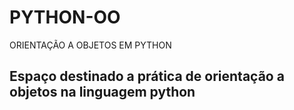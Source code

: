 # PYTHON-OO
ORIENTAÇÃO A OBJETOS EM PYTHON 
## Espaço destinado a prática de orientação a objetos na linguagem python

